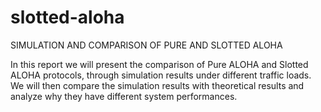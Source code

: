 slotted-aloha
=============

SIMULATION AND COMPARISON OF PURE AND SLOTTED ALOHA

In this report we will present the comparison of Pure ALOHA and Slotted ALOHA 
protocols, through simulation results under different traffic loads. We will then 
compare the simulation results with theoretical results and analyze why they have 
different system performances.